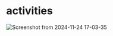 # activities

![Screenshot from 2024-11-24 17-03-35](https://github.com/user-attachments/assets/3183e8ec-2240-4c7d-bae6-4cd91c4813b8)
